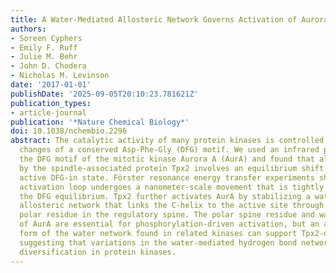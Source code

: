 ```yaml
---
title: A Water-Mediated Allosteric Network Governs Activation of Aurora Kinase A
authors:
- Soreen Cyphers
- Emily F. Ruff
- Julie M. Behr
- John D. Chodera
- Nicholas M. Levinson
date: '2017-01-01'
publishDate: '2025-09-05T20:10:23.781621Z'
publication_types:
- article-journal
publication: '*Nature Chemical Biology*'
doi: 10.1038/nchembio.2296
abstract: The catalytic activity of many protein kinases is controlled by conformational
  changes of a conserved Asp-Phe-Gly (DFG) motif. We used an infrared probe to track
  the DFG motif of the mitotic kinase Aurora A (AurA) and found that allosteric activation
  by the spindle-associated protein Tpx2 involves an equilibrium shift toward the
  active DFG-in state. Förster resonance energy transfer experiments show that the
  activation loop undergoes a nanometer-scale movement that is tightly coupled to
  the DFG equilibrium. Tpx2 further activates AurA by stabilizing a water-mediated
  allosteric network that links the C-helix to the active site through an unusual
  polar residue in the regulatory spine. The polar spine residue and water network
  of AurA are essential for phosphorylation-driven activation, but an alternative
  form of the water network found in related kinases can support Tpx2-driven activation,
  suggesting that variations in the water-mediated hydrogen bond network mediate regulatory
  diversification in protein kinases.
---
```

